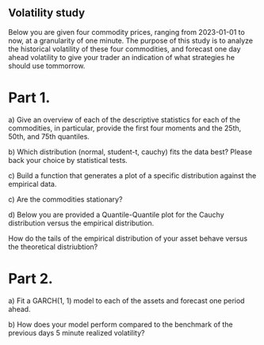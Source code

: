 ## Volatility study 

Below you are given four commodity prices, ranging from 2023-01-01 to now, at a granularity of one minute. The purpose of this study is to analyze the historical volatility of these four commodities, and forecast one day ahead volatility to give your trader an indication of what strategies he should use tommorrow. 


# Part 1.
a) Give an overview of each of the descriptive statistics for each of the commodities, in particular, provide the first four moments and the 25th, 50th, and 75th quantiles.

b) Which distribution (normal, student-t, cauchy) fits the data best? Please back your choice by statistical tests.

c) Build a function that generates a plot of a specific distribution against the empirical data.

c) Are the commodities stationary?

d) Below you are provided a Quantile-Quantile plot for the Cauchy distribution versus the empirical distribution. 


How do the tails of the empirical distribution of your asset behave versus the theoretical distriubtion? 

# Part 2.
a) Fit a GARCH(1, 1) model to each of the assets and forecast one period ahead.

b) How does your model perform compared to the benchmark of the previous days 5 minute realized volatility?
